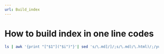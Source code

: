 ```yaml
---
url: Build_index
---
```


# How to build index in one line codes

```bash
ls | awk '{print "["$1"]("$i")"}'| sed 's/\.md]/]/;s/\.md)/\.html)/;/yuque.yml/d;/(summary.html)/d'  > Blog_index.md
```
